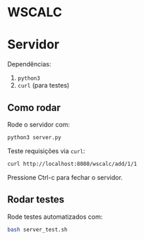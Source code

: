 # WSCALC


# Servidor

Dependências:

1. `python3`
2. `curl` (para testes)

## Como rodar

Rode o servidor com:

```sh
python3 server.py
```

Teste requisições via `curl`:

```sh
curl http://localhost:8080/wscalc/add/1/1
```

Pressione Ctrl-c para fechar o servidor.

## Rodar testes

Rode testes automatizados com:

```sh
bash server_test.sh
```
